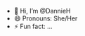 - 👋 Hi, I’m @DannieH
- 😄 Pronouns: She/Her
- ⚡ Fun fact: ...

<!---
DanyelleH/DanyelleH is a ✨ special ✨ repository because its `README.md` (this file) appears on your GitHub profile.
You can click the Preview link to take a look at your changes.
--->
